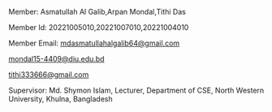 Member: Asmatullah Al Galib,Arpan Mondal,Tithi Das

Member Id: 20221005010,20221007010,20221004010

Member Email: mdasmatullahalgalib64@gmail.com

mondal15-4409@diu.edu.bd

tithi333666@gmail.com


Supervisor: Md. Shymon Islam, Lecturer, Department of CSE,
North Western University, Khulna, Bangladesh

